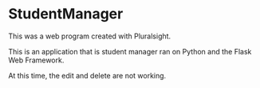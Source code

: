 # StudentManager

This was a web program created with Pluralsight. 

This is an application that is student manager ran on Python and the Flask Web Framework.

At this time, the edit and delete are not working.
